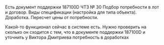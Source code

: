 
Есть документ поддержки
187100D ЧТЗ № 30 Подбор потребности в лот и договор. Виды спецификации (настройка для типа объекта). Доработка. Пересчет цены от потребности.

Какой-то функционал сейчас в системе есть.
Нужно проверить на сколько он сходится с тем, что в документе поддержки 187100D и уточнить у Виктора Дмитриева потребность в доработках
